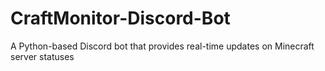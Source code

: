 # CraftMonitor-Discord-Bot
A Python-based Discord bot that provides real-time updates on Minecraft server statuses

